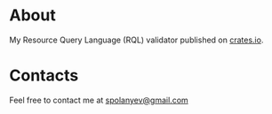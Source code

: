 # About

My Resource Query Language (RQL) validator published on [crates.io](https://crates.io/crates/xyz_validator).

# Contacts

Feel free to contact me at [spolanyev@gmail.com](mailto:spolanyev@gmail.com?subject=Rust%3A%20crate)
